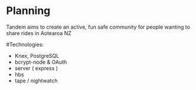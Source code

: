 # Planning

Tandem aims to create an active, fun safe community for people wanting to share rides in Aotearoa NZ

#Technologies:

- Knex, PostgreSQL
- bcrypt-node & OAuth
- server ( express )
- hbs
- tape / nightwatch
